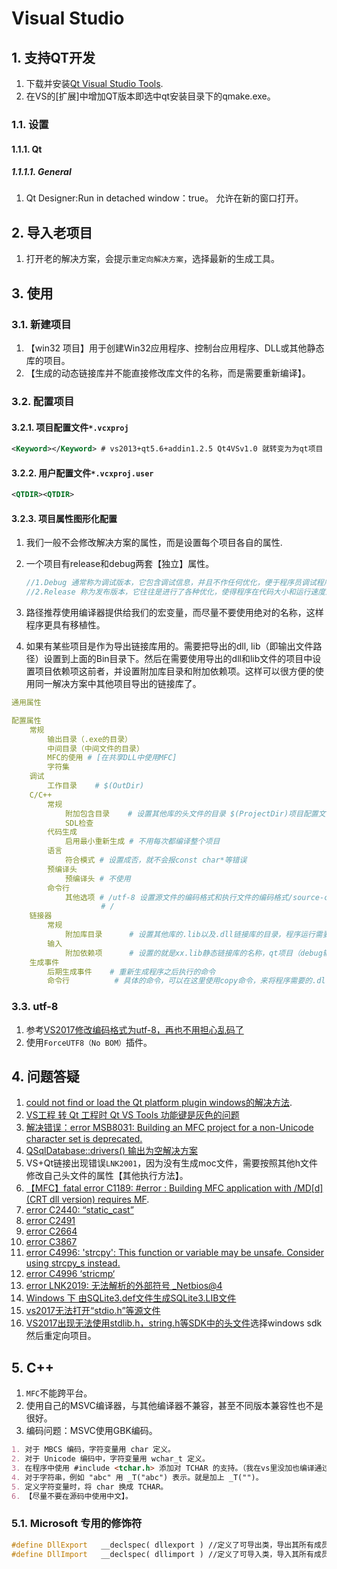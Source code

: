 # Visual Studio


## 1. 支持QT开发

1. 下载并安装[Qt Visual Studio Tools](https://download.qt.io/official_releases/vsaddin/2.7.1/).
2. 在VS的[扩展]中增加QT版本即选中qt安装目录下的qmake.exe。

### 1.1. 设置

#### 1.1.1. Qt

##### 1.1.1.1. General

1. Qt Designer:Run in detached window：true。 允许在新的窗口打开。

## 2. 导入老项目

1. 打开老的解决方案，会提示`重定向解决方案`，选择最新的生成工具。

## 3. 使用

### 3.1. 新建项目

1. 【win32 项目】用于创建Win32应用程序、控制台应用程序、DLL或其他静态库的项目。
2. 【生成的动态链接库并不能直接修改库文件的名称，而是需要重新编译】。

### 3.2. 配置项目

#### 3.2.1. 项目配置文件`*.vcxproj`

```xml
<Keyword></Keyword> # vs2013+qt5.6+addin1.2.5 Qt4VSv1.0 就转变为为qt项目 
```

#### 3.2.2. 用户配置文件`*.vcxproj.user`

```xml
<QTDIR><QTDIR>
```

#### 3.2.3. 项目属性图形化配置

1. 我们一般不会修改解决方案的属性，而是设置每个项目各自的属性.
2. 一个项目有release和debug两套【独立】属性。

    ```c++
    //1.Debug 通常称为调试版本，它包含调试信息，并且不作任何优化，便于程序员调试程序。
    //2.Release 称为发布版本，它往往是进行了各种优化，使得程序在代码大小和运行速度上都是最优的，以便用户很好地使用。
    ```

3. 路径推荐使用编译器提供给我们的宏变量，而尽量不要使用绝对的名称，这样程序更具有移植性。
4. 如果有某些项目是作为导出链接库用的。需要把导出的dll, lib（即输出文件路径）设置到上面的Bin目录下。然后在需要使用导出的dll和lib文件的项目中设置项目依赖项这前者，并设置附加库目录和附加依赖项。这样可以很方便的使用同一解决方案中其他项目导出的链接库了。

```yml
通用属性

配置属性
    常规
        输出目录（.exe的目录）
        中间目录（中间文件的目录）
        MFC的使用 # [在共享DLL中使用MFC]
        字符集
    调试
        工作目录    # $(OutDir)
    C/C++
        常规
            附加包含目录    # 设置其他库的头文件的目录 $(ProjectDir)项目配置文件所在的目录；$(SolutionDir)解决方案配置文件所在的目录
            SDL检查
        代码生成
            启用最小重新生成 # 不用每次都编译整个项目
        语言
            符合模式 # 设置成否，就不会报const char*等错误
        预编译头
            预编译头 # 不使用
        命令行
            其他选项 # /utf-8 设置源文件的编码格式和执行文件的编码格式/source-charset:utf-8或者/execution-charset:utf-8 VS
                    # /
    链接器
        常规
            附加库目录      # 设置其他库的.lib以及.dll链接库的目录，程序运行需要将其拷贝到exe的当前目录或者将其放进PATH中
        输入
            附加依赖项      # 设置的就是xx.lib静态链接库的名称，qt项目（debug输入xxd.lib,release输入xx.lib）
    生成事件
        后期生成事件    # 重新生成程序之后执行的命令
        命令行          # 具体的命令，可以在这里使用copy命令，来将程序需要的.dll文件自动拷贝到.exe文件所在的目录。当然，在这里你可以做更多的事情，比如如果你的程序需要读取配置文件，你也可以把配置文件拷贝过来

```

### 3.3. utf-8

1. 参考[VS2017修改编码格式为utf-8，再也不用担心乱码了](VS2017修改编码格式为utf-8，再也不用担心乱码了)
2. 使用`ForceUTF8（No BOM）`插件。

## 4. 问题答疑

1. [could not find or load the Qt platform plugin windows的解决方法](https://blog.csdn.net/u012043391/article/details/71107724).
2. [VS工程 转 Qt 工程时 Qt VS Tools 功能键是灰色的问题](https://blog.csdn.net/ermzdy2/article/details/99692954)
3. [解决错误：error MSB8031: Building an MFC project for a non-Unicode character set is deprecated.](https://blog.csdn.net/weixin_40948750/article/details/85001480)
4. [QSqlDatabase::drivers() 输出为空解决方案](https://blog.csdn.net/weixin_37900004/article/details/112359253)
5. VS+Qt链接出现错误`LNK2001`，因为没有生成moc文件，需要按照其他h文件修改自己头文件的属性【其他执行方法】。
6. [【MFC】fatal error C1189: #error :  Building MFC application with /MD[d] (CRT dll version) requires MF](https://blog.csdn.net/qq_15698613/article/details/97285812).
7. [error C2440: “static_cast”](https://blog.csdn.net/myruo/article/details/82145960)
8. [error C2491](https://blog.csdn.net/gaofeidongdong/article/details/7781345)
9. [error C2664](https://blog.csdn.net/lljss1980/article/details/108547332)
10. [error C3867](https://blog.csdn.net/guqiwei/article/details/4535445)
11. [error C4996: 'strcpy': This function or variable may be unsafe. Consider using strcpy_s instead.](https://blog.csdn.net/qq_38721302/article/details/82850292)
12. [error C4996 ‘stricmp‘](https://blog.csdn.net/Baker_221b/article/details/107197285)
13. [error LNK2019: 无法解析的外部符号 _Netbios@4](https://www.jianshu.com/p/d66356fd2eaa)
14. [Windows 下 由SQLite3.def文件生成SQLite3.LIB文件](https://blog.csdn.net/qinbaby/article/details/83107345)
15. [vs2017无法打开“stdio.h”等源文件](https://blog.csdn.net/jfwzy109127/article/details/84190137)
16. [VS2017出现无法使用stdlib.h，string.h等SDK中的头文件](https://blog.csdn.net/qq_40737025/article/details/106984714)选择windows sdk然后重定向项目。

## 5. C++

1. `MFC`不能跨平台。
2. 使用自己的MSVC编译器，与其他编译器不兼容，甚至不同版本兼容性也不是很好。
3. 编码问题：MSVC使用GBK编码。

```markdown
1. 对于 MBCS 编码，字符变量用 char 定义。
2. 对于 Unicode 编码中，字符变量用 wchar_t 定义。
3. 在程序中使用 #include <tchar.h> 添加对 TCHAR 的支持。（我在vs里没加也编译通过了，不过还是加上的保险）
4. 对于字符串，例如 "abc" 用 _T("abc") 表示。就是加上 _T("")。
5. 定义字符变量时，将 char 换成 TCHAR。
6. 【尽量不要在源码中使用中文】。
```

### 5.1. Microsoft 专用的修饰符

```C++
#define DllExport   __declspec( dllexport ) //定义了可导出类，导出其所有成员函数和静态数据
#define DllImport   __declspec( dllimport ) //定义了可导入类，导入其所有成员函数和静态数据，一个程序中不能既是导出又是导入
```

